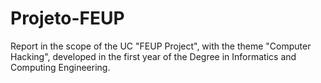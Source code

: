 # Projeto-FEUP
Report in the scope of the UC "FEUP Project", with the theme "Computer Hacking", developed in the first year of the Degree in Informatics and Computing Engineering.
